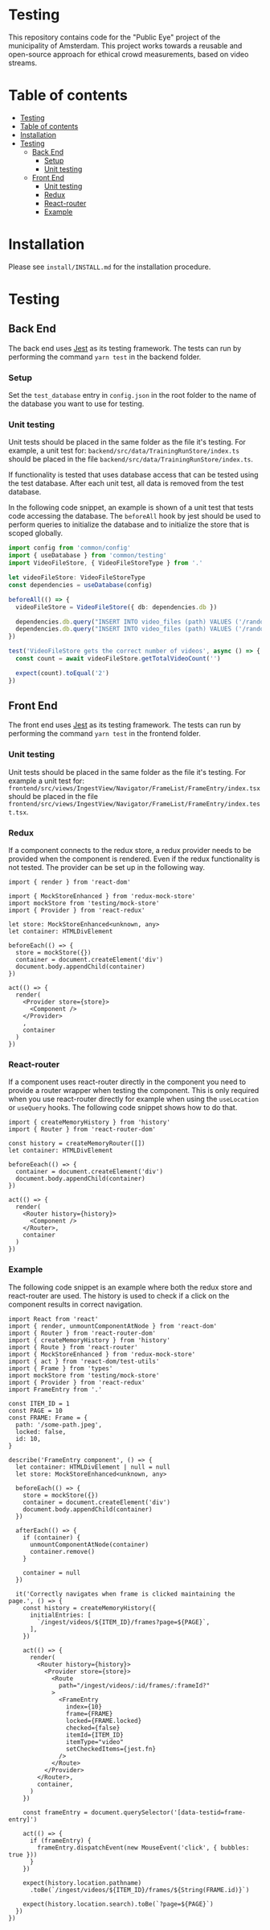# Testing

This repository contains code for the "Public Eye" project of the municipality of Amsterdam. This project works towards a reusable and open-source approach for ethical crowd measurements, based on video streams.

# Table of contents

- [Testing](#testing)
- [Table of contents](#table-of-contents)
- [Installation](#installation)
- [Testing](#testing-1)
  - [Back End](#back-end)
    - [Setup](#setup)
    - [Unit testing](#unit-testing)
  - [Front End](#front-end)
    - [Unit testing](#unit-testing-1)
    - [Redux](#redux)
    - [React-router](#react-router)
    - [Example](#example)

# Installation

Please see `install/INSTALL.md` for the installation procedure.

# Testing

## Back End

The back end uses [Jest](https://jestjs.io/) as its testing framework. The tests can run by performing the command `yarn test` in the backend folder.

### Setup
Set the `test_database` entry in `config.json` in the root folder to the name of the database you want to use for testing.

### Unit testing
Unit tests should be placed in the same folder as the file it's testing. For example, a unit test for: `backend/src/data/TrainingRunStore/index.ts` should be placed in the file `backend/src/data/TrainingRunStore/index.ts`. 

If functionality is tested that uses database access that can be tested using the test database. After each unit test, all data is removed from the test database.

In the following code snippet, an example is shown of a unit test that tests code accessing the database. The `beforeAll` hook by jest should be used to perform queries to initialize the database and to initialize the store that is scoped globally. 

```typescript
import config from 'common/config'
import { useDatabase } from 'common/testing'
import VideoFileStore, { VideoFileStoreType } from '.'

let videoFileStore: VideoFileStoreType
const dependencies = useDatabase(config)

beforeAll(() => {
  videoFileStore = VideoFileStore({ db: dependencies.db })

  dependencies.db.query("INSERT INTO video_files (path) VALUES ('/random_path/file.video')")
  dependencies.db.query("INSERT INTO video_files (path) VALUES ('/random_path/file_with_filter.video')")
})

test('VideoFileStore gets the correct number of videos', async () => {
  const count = await videoFileStore.getTotalVideoCount('')

  expect(count).toEqual('2')
})
```

## Front End
The front end uses [Jest](https://jestjs.io/) as its testing framework. The tests can run by performing the command `yarn test` in the frontend folder.

### Unit testing
Unit tests should be placed in the same folder as the file it's testing. For example a unit test for: `frontend/src/views/IngestView/Navigator/FrameList/FrameEntry/index.tsx` should be placed in the file `frontend/src/views/IngestView/Navigator/FrameList/FrameEntry/index.test.tsx`.

### Redux
If a component connects to the redux store, a redux provider needs to be provided when the component is rendered. Even if the redux functionality is not tested. The provider can be set up in the following way.

```tsx
import { render } from 'react-dom'

import { MockStoreEnhanced } from 'redux-mock-store'
import mockStore from 'testing/mock-store'
import { Provider } from 'react-redux'

let store: MockStoreEnhanced<unknown, any>
let container: HTMLDivElement

beforeEach(() => {
  store = mockStore({})
  container = document.createElement('div')
  document.body.appendChild(container)
})

act(() => {
  render(
    <Provider store={store}>
      <Component />
    </Provider>
    ,
    container
  )
})
```

### React-router
If a component uses react-router directly in the component you need to provide a router wrapper when testing the component. This is only required when you use react-router directly for example when using the `useLocation` or `useQuery` hooks. The following code snippet shows how to do that.

```tsx
import { createMemoryHistory } from 'history'
import { Router } from 'react-router-dom'

const history = createMemoryRouter([])
let container: HTMLDivElement

beforeEeach(() => {
  container = document.createElement('div')
  document.body.appendChild(container)
})

act(() => {
  render(
    <Router history={history}>
      <Component />
    </Router>,
    container
  )
})
```

### Example

The following code snippet is an example where both the redux store and react-router are used. The history is used to check if a click on the component results in correct navigation.

```tsx
import React from 'react'
import { render, unmountComponentAtNode } from 'react-dom'
import { Router } from 'react-router-dom'
import { createMemoryHistory } from 'history'
import { Route } from 'react-router'
import { MockStoreEnhanced } from 'redux-mock-store'
import { act } from 'react-dom/test-utils'
import { Frame } from 'types'
import mockStore from 'testing/mock-store'
import { Provider } from 'react-redux'
import FrameEntry from '.'

const ITEM_ID = 1
const PAGE = 10
const FRAME: Frame = {
  path: '/some-path.jpeg',
  locked: false,
  id: 10,
}

describe('FrameEntry component', () => {
  let container: HTMLDivElement | null = null
  let store: MockStoreEnhanced<unknown, any>

  beforeEach(() => {
    store = mockStore({})
    container = document.createElement('div')
    document.body.appendChild(container)
  })

  afterEach(() => {
    if (container) {
      unmountComponentAtNode(container)
      container.remove()
    }

    container = null
  })

  it('Correctly navigates when frame is clicked maintaining the page.', () => {
    const history = createMemoryHistory({
      initialEntries: [
        `/ingest/videos/${ITEM_ID}/frames?page=${PAGE}`,
      ],
    })

    act(() => {
      render(
        <Router history={history}>
          <Provider store={store}>
            <Route
              path="/ingest/videos/:id/frames/:frameId?"
            >
              <FrameEntry
                index={10}
                frame={FRAME}
                locked={FRAME.locked}
                checked={false}
                itemId={ITEM_ID}
                itemType="video"
                setCheckedItems={jest.fn}
              />
            </Route>
          </Provider>
        </Router>,
        container,
      )
    })

    const frameEntry = document.querySelector('[data-testid=frame-entry]')

    act(() => {
      if (frameEntry) {
        frameEntry.dispatchEvent(new MouseEvent('click', { bubbles: true }))
      }
    })

    expect(history.location.pathname)
      .toBe(`/ingest/videos/${ITEM_ID}/frames/${String(FRAME.id)}`)

    expect(history.location.search).toBe(`?page=${PAGE}`)
  })
})

